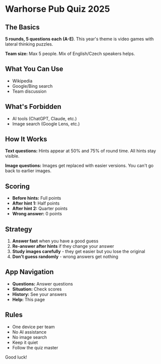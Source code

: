 # Warhorse Pub Quiz 2025

## The Basics

**5 rounds, 5 questions each (A-E)**. This year's theme is video games with lateral thinking puzzles.

**Team size:** Max 5 people. Mix of English/Czech speakers helps.

## What You Can Use
- Wikipedia
- Google/Bing search
- Team discussion

## What's Forbidden
- AI tools (ChatGPT, Claude, etc.)
- Image search (Google Lens, etc.)

## How It Works

**Text questions:** Hints appear at 50% and 75% of round time. All hints stay visible.

**Image questions:** Images get replaced with easier versions. You can't go back to earlier images.

## Scoring
- **Before hints:** Full points
- **After hint 1:** Half points  
- **After hint 2:** Quarter points
- **Wrong answer:** 0 points

## Strategy
1. **Answer fast** when you have a good guess
2. **Re-answer after hints** if they change your answer
3. **Study images carefully** - they get easier but you lose the original
4. **Don't guess randomly** - wrong answers get nothing

## App Navigation
- **Questions:** Answer questions
- **Situation:** Check scores
- **History:** See your answers
- **Help:** This page

## Rules
- One device per team
- No AI assistance
- No image search
- Keep it quiet
- Follow the quiz master

Good luck!
